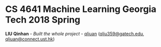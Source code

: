# CS 4641 Machine Learning Georgia Tech 2018 Spring
**LIU Qinhan** - *Built the whole project* - [qliuan](https://github.com/qliuan)
(qliu359@gatech.edu, qliuan@connect.ust.hk)

